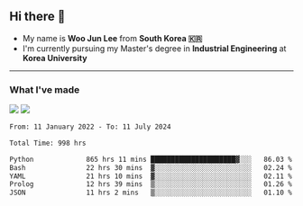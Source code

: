 ## Hi there 👋

- My name is **Woo Jun Lee** from **South Korea 🇰🇷**
- I'm currently pursuing my Master's degree in **Industrial Engineering** at **Korea University**

---

### What I've made

<a href="https://share.streamlit.io/tomtom1103/kuiai_hackathon_2022/main/JL_app.py"><img src="https://img.shields.io/badge/Journey Lee-161B22?style=for-the-badge&logo=streamlit&logoColor=FF4B4B"/></a> <a href="https://jeon-100.github.io/Dangzang/"><img src="https://img.shields.io/badge/당신을 위한 장학금, 당장!-161B22?style=for-the-badge&logo=react&logoColor=#61DAFB"/></a>

<!--START_SECTION:waka-->

```txt
From: 11 January 2022 - To: 11 July 2024

Total Time: 998 hrs

Python             865 hrs 11 mins █████████████████████▓░░░   86.03 %
Bash               22 hrs 30 mins  ▓░░░░░░░░░░░░░░░░░░░░░░░░   02.24 %
YAML               21 hrs 10 mins  ▓░░░░░░░░░░░░░░░░░░░░░░░░   02.11 %
Prolog             12 hrs 39 mins  ▒░░░░░░░░░░░░░░░░░░░░░░░░   01.26 %
JSON               11 hrs 2 mins   ▒░░░░░░░░░░░░░░░░░░░░░░░░   01.10 %
```

<!--END_SECTION:waka-->
